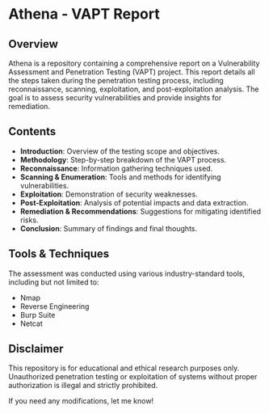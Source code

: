# Athena - VAPT Report

## Overview
Athena is a repository containing a comprehensive report on a Vulnerability Assessment and Penetration Testing (VAPT) project. This report details all the steps taken during the penetration testing process, including reconnaissance, scanning, exploitation, and post-exploitation analysis. The goal is to assess security vulnerabilities and provide insights for remediation.

## Contents
- **Introduction**: Overview of the testing scope and objectives.
- **Methodology**: Step-by-step breakdown of the VAPT process.
- **Reconnaissance**: Information gathering techniques used.
- **Scanning & Enumeration**: Tools and methods for identifying vulnerabilities.
- **Exploitation**: Demonstration of security weaknesses.
- **Post-Exploitation**: Analysis of potential impacts and data extraction.
- **Remediation & Recommendations**: Suggestions for mitigating identified risks.
- **Conclusion**: Summary of findings and final thoughts.

## Tools & Techniques
The assessment was conducted using various industry-standard tools, including but not limited to:
- Nmap
- Reverse Engineering
- Burp Suite
- Netcat

## Disclaimer
This repository is for educational and ethical research purposes only. Unauthorized penetration testing or exploitation of systems without proper authorization is illegal and strictly prohibited.


If you need any modifications, let me know!

